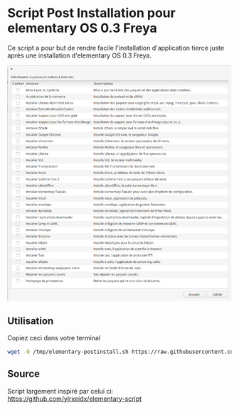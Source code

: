 # Script Post Installation pour elementary OS 0.3 Freya

Ce script a pour but de rendre facile l'installation d'application tierce juste après une installation
d'elementary OS 0.3 Freya.

![Screenshot](elementary-postinstall.png)

## Utilisation

Copiez ceci dans votre terminal

```bash
wget -O /tmp/elementary-postinstall.sh https://raw.githubusercontent.com/Devil505/elementaryos-postinstall/master/elementary-postinstall.sh && chmod +x /tmp/elementary-postinstall.sh && /tmp/elementary-postinstall.sh
``` 

## Source
Script largement inspiré par celui ci:
https://github.com/ylrxeidx/elementary-script
